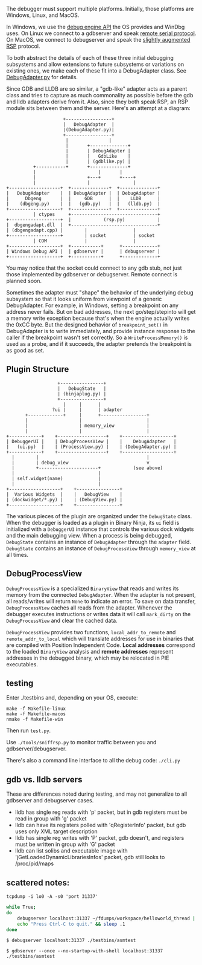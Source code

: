 The debugger must support multiple platforms. Initially, those platforms are Windows, Linux, and MacOS.

In Windows, we use the [debug engine API](https://docs.microsoft.com/en-us/windows-hardware/drivers/debugger/debugger-engine-and-extension-apis) the OS provides and WinDbg uses. On Linux we connect to a gdbserver and speak [remote serial protocol](https://sourceware.org/gdb/current/onlinedocs/gdb/Remote-Protocol.html). On MacOS, we connect to debugserver and speak the [slightly augmented RSP](https://github.com/llvm-mirror/lldb/blob/master/docs/lldb-gdb-remote.txt) protocol.

To both abstract the details of each of these three initial debugging subsystems and allow extensions to future subsystems or variations on existing ones, we make each of these fit into a DebugAdapter class. See [DebugAdapter.py](./DebugAdapter.py) for details.

Since GDB and LLDB are so similar, a "gdb-like" adapter acts as a parent class and tries to capture as much commonality as possible before the gdb and lldb adapters derive from it. Also, since they both speak RSP, an RSP module sits between them and the server. Here's an attempt at a diagram:

```
                     +-----------------+
                     |   DebugAdapter  |
                     |(DebugAdapter.py)|
                     +-----------------+
                      |               |
                      |       +--------------+
                      |       | DebugAdapter |
                      |       |   GdbLike    |
                      |       | (gdblike.py) |
          +-----------+       +--------------+
          |                       |       |
          |                   +---+       +----+
          |                   |                |
+-------------------+  +--------------+  +--------------+
|   DebugAdapter    |  | DebugAdapter |  | DebugAdapter |
|      Dbgeng       |  |     GDB      |  |    LLDB      |
|    (dbgeng.py)    |  |   (gdb.py)   |  |   (lldb.py)  |
+-------------------+  +--------------+  +--------------+
          | ctypes     +--------------------------------+
+-------------------+  |            (rsp.py)            |
|  dbgengadapt.dll  |  +--------------------------------+
| (dbgengadapt.cpp) |        |                 |
+-------------------+        | socket          | socket
          | COM              |                 |
+-------------------+  +-----------+      +-------------+
| Windows Debug API |  | gdbserver |      | debugserver |
+-------------------+  +-----------+      +-------------+
```

You may notice that the socket could connect to any gdb stub, not just those implemented by gdbserver or debugserver. Remote connect is planned soon.

Sometimes the adapter must "shape" the behavior of the underlying debug subsystem so that it looks uniform from viewpoint of a generic DebugAdapter. For example, in Windows, setting a breakpoint on any address never fails. But on bad addresses, the next go/step/stepinto will get a memory write exception because that's when the engine actually writes the 0xCC byte. But the designed behavior of `breakpoint_set()` in DebugAdapter is to write immediately, and provide instance response to the caller if the breakpoint wasn't set correctly. So a `WriteProcessMemory()` is used as a probe, and if it succeeds, the adapter pretends the breakpoint is as good as set.

## Plugin Structure

```
                   +----------------+
                   |   DebugState   |
                   | (binjaplug.py) |
                   +----------------+
                     |     |      |
                 ?ui |     |      | adapter
       +-------------+     |      +-----------------+
       |                   |                        |
       |                   | memory_view            |
       |                   |                        |
+------------+    +------------------+    +-------------------+
| DebuggerUI |    | DebugProcessView |    |    DebugAdapter   |
|   (ui.py)  |    | (ProcessView.py) |    | (DebugAdapter.py) |
+------------+    +------------------+    +-------------------+
  |        |                                        |
  |        | debug_view                             v
  |        +----------------------+            (see above)
  |                               |
  | self.widget(name)             |
  |                               |
+-------------------+    +----------------+
|  Various Widgets  |    |   DebugView    |
| (dockwidget/*.py) |    | (DebugView.py) |
+-------------------+    +----------------+
```

The various pieces of the plugin are organized under the `DebugState` class. When the debugger is loaded as a plugin in Binary Ninja, its `ui` field is initialized with a `DebuggerUI` instance that controls the various dock widgets and the main debugging view. When a process is being debugged, `DebugState` contains an instance of `DebugAdapter` through the `adapter` field. `DebugState` contains an instance of `DebugProcessView` through `memory_view` at all times.

## DebugProcessView

`DebugProcessView` is a specialized `BinaryView` that reads and writes its memory from the connected `DebugAdapter`. When the adapter is not present, all reads/writes will return `None` to indicate an error. To save on data transfer, `DebugProcessView` caches all reads from the adapter. Whenever the debugger executes instructions or writes data it will call `mark_dirty` on the `DebugProcessView` and clear the cached data.

`DebugProcessView` provides two functions, `local_addr_to_remote` and `remote_addr_to_local` which will translate addresses for use in binaries that are compiled with Position Independent Code. **Local addresses** correspond to the loaded `BinaryView` analysis and **remote addresses** represent addresses in the debugged binary, which may be relocated in PIE executables.

## testing

Enter ./testbins and, depending on your OS, execute:

```
make -f Makefile-linux
make -f Makefile-macos
nmake -f Makefile-win
```

Then run `test.py`.

Use `./tools/sniffrsp.py` to monitor traffic between you and gdbserver/debugserver.

There's also a command line interface to all the debug code: `./cli.py`

## gdb vs. lldb servers

These are differences noted during testing, and may not generalize to all gdbserver and debugserver cases.

- lldb has single reg reads with 'p' packet, but in gdb registers must be read in group with 'g' packet
- lldb can have its registers polled with 'qRegisterInfo' packet, but gdb uses only XML target description
- lldb has single reg writes with 'P' packet, gdb doesn't, and registers must be written in group with 'G' packet
- lldb can list solibs and executable image with 'jGetLoadedDynamicLibrariesInfos' packet, gdb still looks to /proc/pid/maps

## scattered notes:

`tcpdump -i lo0 -A -s0 'port 31337'`

```bash
while True;
do
	debugserver localhost:31337 ~/fdumps/workspace/helloworld_thread || echo "App crashed... restarting..." >&2
	echo "Press Ctrl-C to quit." && sleep .1
done
```

`$ debugserver localhost:31337 ./testbins/asmtest`

`$ gdbserver --once --no-startup-with-shell localhost:31337 ./testbins/asmtest`


